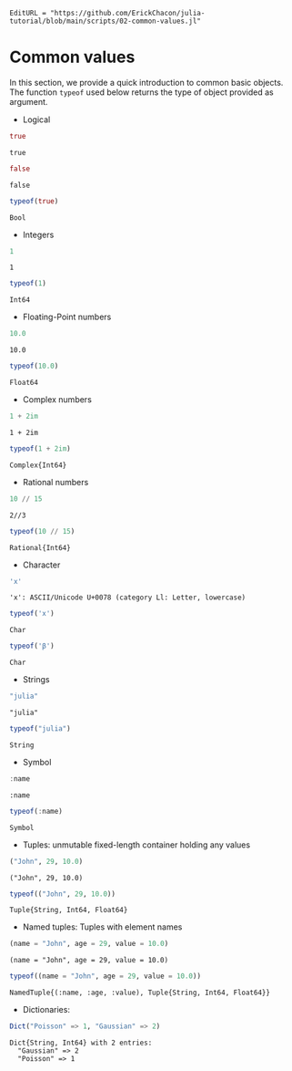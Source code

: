 ```@meta
EditURL = "https://github.com/ErickChacon/julia-tutorial/blob/main/scripts/02-common-values.jl"
```

# Common values

In this section, we provide a quick introduction to common basic objects. The function
`typeof` used below returns the type of object provided as argument.

- Logical

````julia
true
````

````
true
````

````julia
false
````

````
false
````

````julia
typeof(true)
````

````
Bool
````

- Integers

````julia
1
````

````
1
````

````julia
typeof(1)
````

````
Int64
````

- Floating-Point numbers

````julia
10.0
````

````
10.0
````

````julia
typeof(10.0)
````

````
Float64
````

- Complex numbers

````julia
1 + 2im
````

````
1 + 2im
````

````julia
typeof(1 + 2im)
````

````
Complex{Int64}
````

- Rational numbers

````julia
10 // 15
````

````
2//3
````

````julia
typeof(10 // 15)
````

````
Rational{Int64}
````

- Character

````julia
'x'
````

````
'x': ASCII/Unicode U+0078 (category Ll: Letter, lowercase)
````

````julia
typeof('x')
````

````
Char
````

````julia
typeof('β')
````

````
Char
````

- Strings

````julia
"julia"
````

````
"julia"
````

````julia
typeof("julia")
````

````
String
````

- Symbol

````julia
:name
````

````
:name
````

````julia
typeof(:name)
````

````
Symbol
````

- Tuples: unmutable fixed-length container holding any values

````julia
("John", 29, 10.0)
````

````
("John", 29, 10.0)
````

````julia
typeof(("John", 29, 10.0))
````

````
Tuple{String, Int64, Float64}
````

- Named tuples: Tuples with element names

````julia
(name = "John", age = 29, value = 10.0)
````

````
(name = "John", age = 29, value = 10.0)
````

````julia
typeof((name = "John", age = 29, value = 10.0))
````

````
NamedTuple{(:name, :age, :value), Tuple{String, Int64, Float64}}
````

- Dictionaries:

````julia
Dict("Poisson" => 1, "Gaussian" => 2)
````

````
Dict{String, Int64} with 2 entries:
  "Gaussian" => 2
  "Poisson" => 1
````

